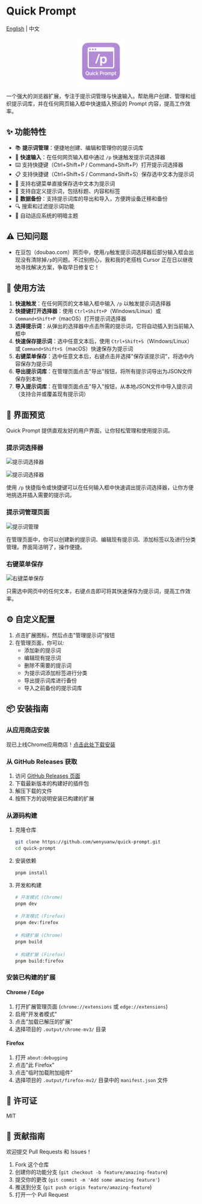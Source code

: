 # Quick Prompt

[English](./README_en.md) | 中文

<p align="center">
  <img src="./assets/icon.png" alt="Quick Prompt Logo" width="128" style="background: transparent;">
</p>

一个强大的浏览器扩展，专注于提示词管理与快速输入。帮助用户创建、管理和组织提示词库，并在任何网页输入框中快速插入预设的 Prompt 内容，提高工作效率。

## ✨ 功能特性

- 📚 **提示词管理**：便捷地创建、编辑和管理你的提示词库
- 🚀 **快速输入**：在任何网页输入框中通过 `/p` 快速触发提示词选择器
- ⌨️ 支持快捷键（Ctrl+Shift+P / Command+Shift+P）打开提示词选择器
- 📋 支持快捷键（Ctrl+Shift+S / Command+Shift+S）保存选中文本为提示词
- 📑 支持右键菜单直接保存选中文本为提示词
- 🎯 支持自定义提示词，包括标题、内容和标签
- 💾 **数据备份**：支持提示词库的导出和导入，方便跨设备迁移和备份
- 🔍 搜索和过滤提示词功能
- 🌙 自动适应系统的明暗主题

## ⚠️ 已知问题

- 在豆包（doubao.com）网页中，使用`/p`触发提示词选择器后部分输入框会出现没有清除掉`/p`的问题。不过别担心，我和我的老搭档 Cursor 正在日以继夜地寻找解决方案，争取早日修复它！

## 🚀 使用方法

1. **快速触发**：在任何网页的文本输入框中输入 `/p` 以触发提示词选择器
2. **快捷键打开选择器**：使用 `Ctrl+Shift+P`（Windows/Linux）或 `Command+Shift+P`（macOS）打开提示词选择器
3. **选择提示词**：从弹出的选择器中点击所需的提示词，它将自动插入到当前输入框中
4. **快速保存提示词**：选中任意文本后，使用 `Ctrl+Shift+S`（Windows/Linux）或 `Command+Shift+S`（macOS）快速保存为提示词
5. **右键菜单保存**：选中任意文本后，右键点击并选择"保存该提示词"，将选中内容保存为提示词
6. **导出提示词库**：在管理页面点击"导出"按钮，将所有提示词导出为JSON文件保存到本地
7. **导入提示词库**：在管理页面点击"导入"按钮，从本地JSON文件中导入提示词（支持合并或覆盖现有提示词）

## 📸 界面预览

Quick Prompt 提供直观友好的用户界面，让你轻松管理和使用提示词。

### 提示词选择器

![提示词选择器](https://github.com/user-attachments/assets/d20d493f-70d2-4420-a797-f4c00f1439f4)

![提示词选择器](https://github.com/user-attachments/assets/22d9d30c-b4c3-4e34-a0a0-8ef51e2cb942)

使用 `/p` 快捷指令或快捷键可以在任何输入框中快速调出提示词选择器，让你方便地挑选并插入需要的提示词。

### 提示词管理页面

![提示词管理](https://github.com/user-attachments/assets/033822b6-64a7-4994-9336-2dbba7354702)

在管理页面中，你可以创建新的提示词、编辑现有提示词、添加标签以及进行分类管理。界面简洁明了，操作便捷。

### 右键菜单保存

![右键菜单保存](https://github.com/user-attachments/assets/17fc3bfd-3fa4-4b0b-ae1a-5cfd0b62be2e)

只需选中网页中的任何文本，右键点击即可将其快速保存为提示词，提高工作效率。

## ⚙️ 自定义配置

1. 点击扩展图标，然后点击"管理提示词"按钮
2. 在管理页面，你可以:
   - 添加新的提示词
   - 编辑现有提示词
   - 删除不需要的提示词
   - 为提示词添加标签进行分类
   - 导出提示词库进行备份
   - 导入之前备份的提示词库

## 📦 安装指南

### 从应用商店安装

现已上线Chrome应用商店！[点击此处下载安装](https://chromewebstore.google.com/detail/quick-prompt/hnjamiaoicaepbkhdoknhhcedjdocpkd)

### 从 GitHub Releases 获取

1. 访问 [GitHub Releases 页面](https://github.com/wenyuanw/quick-prompt/releases)
2. 下载最新版本的构建好的插件包
3. 解压下载的文件
4. 按照下方的说明安装已构建的扩展

### 从源码构建

1. 克隆仓库
   ```bash
   git clone https://github.com/wenyuanw/quick-prompt.git
   cd quick-prompt
   ```

2. 安装依赖
   ```bash
   pnpm install
   ```

3. 开发和构建
   ```bash
   # 开发模式 (Chrome)
   pnpm dev
   
   # 开发模式 (Firefox)
   pnpm dev:firefox
   
   # 构建扩展 (Chrome)
   pnpm build
   
   # 构建扩展 (Firefox)
   pnpm build:firefox
   ```

### 安装已构建的扩展

#### Chrome / Edge
1. 打开扩展管理页面 (`chrome://extensions` 或 `edge://extensions`)
2. 启用"开发者模式"
3. 点击"加载已解压的扩展"
4. 选择项目的 `.output/chrome-mv3/` 目录

#### Firefox
1. 打开 `about:debugging`
2. 点击"此 Firefox"
3. 点击"临时加载附加组件"
4. 选择项目的 `.output/firefox-mv2/` 目录中的 `manifest.json` 文件

## 📄 许可证

MIT

## 🤝 贡献指南

欢迎提交 Pull Requests 和 Issues！

1. Fork 这个仓库
2. 创建你的功能分支 (`git checkout -b feature/amazing-feature`)
3. 提交你的更改 (`git commit -m 'Add some amazing feature'`)
4. 推送到分支 (`git push origin feature/amazing-feature`)
5. 打开一个 Pull Request

